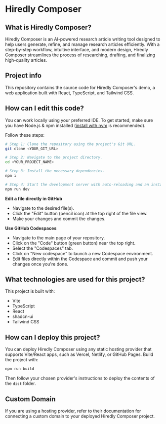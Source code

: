 # Hiredly Composer

## What is Hiredly Composer?

Hiredly Composer is an AI-powered research article writing tool designed to help users generate, refine, and manage research articles efficiently. With a step-by-step workflow, intuitive interface, and modern design, Hiredly Composer streamlines the process of researching, drafting, and finalizing high-quality articles.

## Project info

This repository contains the source code for Hiredly Composer's demo, a web application built with React, TypeScript, and Tailwind CSS.

## How can I edit this code?

You can work locally using your preferred IDE. To get started, make sure you have Node.js & npm installed ([install with nvm](https://github.com/nvm-sh/nvm#installing-and-updating) is recommended).

Follow these steps:

```sh
# Step 1: Clone the repository using the project's Git URL.
git clone <YOUR_GIT_URL>

# Step 2: Navigate to the project directory.
cd <YOUR_PROJECT_NAME>

# Step 3: Install the necessary dependencies.
npm i

# Step 4: Start the development server with auto-reloading and an instant preview.
npm run dev
```

**Edit a file directly in GitHub**

- Navigate to the desired file(s).
- Click the "Edit" button (pencil icon) at the top right of the file view.
- Make your changes and commit the changes.

**Use GitHub Codespaces**

- Navigate to the main page of your repository.
- Click on the "Code" button (green button) near the top right.
- Select the "Codespaces" tab.
- Click on "New codespace" to launch a new Codespace environment.
- Edit files directly within the Codespace and commit and push your changes once you're done.

## What technologies are used for this project?

This project is built with:

- Vite
- TypeScript
- React
- shadcn-ui
- Tailwind CSS

## How can I deploy this project?

You can deploy Hiredly Composer using any static hosting provider that supports Vite/React apps, such as Vercel, Netlify, or GitHub Pages. Build the project with:

```sh
npm run build
```

Then follow your chosen provider's instructions to deploy the contents of the `dist` folder.

## Custom Domain

If you are using a hosting provider, refer to their documentation for connecting a custom domain to your deployed Hiredly Composer project.
